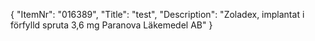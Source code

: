 {
  "ItemNr": "016389",
  "Title": "test",
  "Description": "Zoladex, implantat i förfylld spruta 3,6 mg Paranova Läkemedel AB"
}